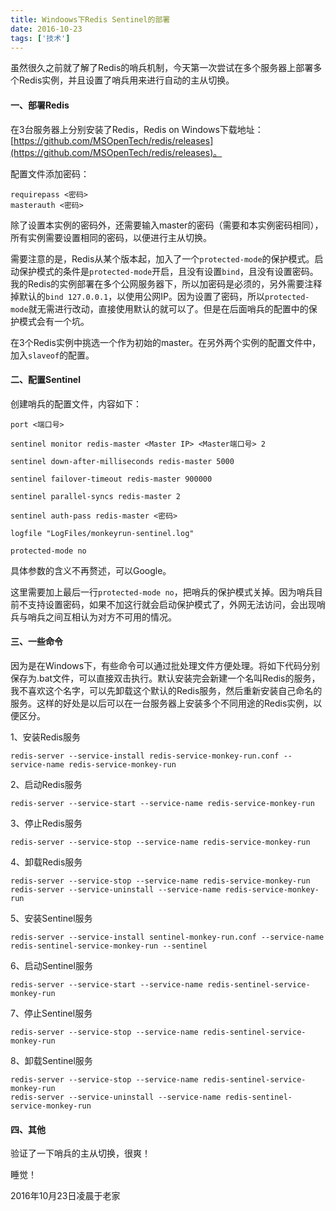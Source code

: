 ```yaml
---
title: Windoows下Redis Sentinel的部署
date: 2016-10-23
tags: ['技术']
---
```


虽然很久之前就了解了Redis的哨兵机制，今天第一次尝试在多个服务器上部署多个Redis实例，并且设置了哨兵用来进行自动的主从切换。

#### 一、部署Redis

在3台服务器上分别安装了Redis，Redis on Windows下载地址：[https://github.com/MSOpenTech/redis/releases](https://github.com/MSOpenTech/redis/releases)。

配置文件添加密码：

```
requirepass <密码>
masterauth <密码>
```

除了设置本实例的密码外，还需要输入master的密码（需要和本实例密码相同），所有实例需要设置相同的密码，以便进行主从切换。

需要注意的是，Redis从某个版本起，加入了一个`protected-mode`的保护模式。启动保护模式的条件是`protected-mode`开启，且没有设置`bind`，且没有设置密码。我的Redis的实例部署在多个公网服务器下，所以加密码是必须的，另外需要注释掉默认的`bind 127.0.0.1`，以使用公网IP。因为设置了密码，所以`protected-mode`就无需进行改动，直接使用默认的就可以了。但是在后面哨兵的配置中的保护模式会有一个坑。

在3个Redis实例中挑选一个作为初始的master。在另外两个实例的配置文件中，加入`slaveof`的配置。

#### 二、配置Sentinel

创建哨兵的配置文件，内容如下：

```
port <端口号>

sentinel monitor redis-master <Master IP> <Master端口号> 2

sentinel down-after-milliseconds redis-master 5000

sentinel failover-timeout redis-master 900000

sentinel parallel-syncs redis-master 2

sentinel auth-pass redis-master <密码>

logfile "LogFiles/monkeyrun-sentinel.log"

protected-mode no
```

具体参数的含义不再赘述，可以Google。

这里需要加上最后一行`protected-mode no`，把哨兵的保护模式关掉。因为哨兵目前不支持设置密码，如果不加这行就会启动保护模式了，外网无法访问，会出现哨兵与哨兵之间互相认为对方不可用的情况。

#### 三、一些命令

因为是在Windows下，有些命令可以通过批处理文件方便处理。将如下代码分别保存为.bat文件，可以直接双击执行。默认安装完会新建一个名叫Redis的服务，我不喜欢这个名字，可以先卸载这个默认的Redis服务，然后重新安装自己命名的服务。这样的好处是以后可以在一台服务器上安装多个不同用途的Redis实例，以便区分。

1、安装Redis服务

```
redis-server --service-install redis-service-monkey-run.conf --service-name redis-service-monkey-run
```

2、启动Redis服务

```
redis-server --service-start --service-name redis-service-monkey-run
```

3、停止Redis服务

```
redis-server --service-stop --service-name redis-service-monkey-run
```

4、卸载Redis服务

```
redis-server --service-stop --service-name redis-service-monkey-run
redis-server --service-uninstall --service-name redis-service-monkey-run
```

5、安装Sentinel服务

```
redis-server --service-install sentinel-monkey-run.conf --service-name redis-sentinel-service-monkey-run --sentinel
```

6、启动Sentinel服务

```
redis-server --service-start --service-name redis-sentinel-service-monkey-run
```

7、停止Sentinel服务

```
redis-server --service-stop --service-name redis-sentinel-service-monkey-run
```

8、卸载Sentinel服务

```
redis-server --service-stop --service-name redis-sentinel-service-monkey-run
redis-server --service-uninstall --service-name redis-sentinel-service-monkey-run
```

#### 四、其他

验证了一下哨兵的主从切换，很爽！

睡觉！

2016年10月23日凌晨于老家
